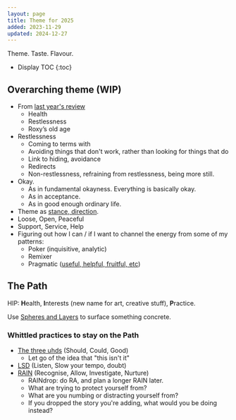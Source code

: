 ```yaml
---
layout: page
title: Theme for 2025
added: 2023-11-29
updated: 2024-12-27
---
```


Theme. Taste. Flavour.

* Display TOC
{:toc}

## Overarching theme (WIP)

- From [last year's review](/review/2024/)
    - Health
    - Restlessness
    - Roxy’s old age
- Restlessness
    - Coming to terms with
    - Avoiding things that don't work, rather than looking for things that do
    - Link to hiding, avoidance
    - Redirects
    - Non-restlessness, refraining from restlessness, being more still.
- Okay.
    - As in fundamental okayness. Everything is basically okay.
    - As in acceptance.
    - As in good enough ordinary life.
- Theme as [stance, direction](/thinking/direction-word-salad/).
- Loose, Open, Peaceful
- Support, Service, Help
- Figuring out how I can / if I want to channel the energy from some of my patterns:
    - Poker (inquisitive, analytic)
    - Remixer
    - Pragmatic ([useful, helpful, fruitful, etc](/thinking/useful-word-salad/))

## The Path

HIP: **H**ealth, **I**nterests (new name for art, creative stuff), **P**ractice.

Use [Spheres and Layers](/thinking/map/#spheres--layers--areas) to surface something concrete.

### Whittled practices to stay on the Path

- [The three uhds](/thinking/the-three-uhds/) (Should, Could, Good)
    - Let go of the idea that "this isn't it"
- [LSD](/thinking/lsd/) (Listen, Slow your tempo, doubt)
- [RAIN](/thinking/wider-rain-practice/) (Recognise, Allow, Investigate, Nurture)
    - RAINdrop: do RA, and plan a longer RAIN later.
    - What are trying to protect yourself from?
    - What are you numbing or distracting yourself from?
    - If you dropped the story you're adding, what would you be doing instead?
